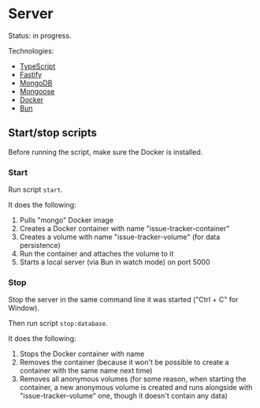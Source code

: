 # Server

Status: in progress.

Technologies:

* [TypeScript](https://www.typescriptlang.org)
* [Fastify](https://fastify.dev)
* [MongoDB](https://www.mongodb.com)
* [Mongoose](https://mongoosejs.com)
* [Docker](https://www.docker.com)
* [Bun](https://bun.sh)

## Start/stop scripts

Before running the script, make sure the Docker is installed.

### Start

Run script `start`.

It does the following:

1. Pulls "mongo" Docker image
2. Creates a Docker container with name "issue-tracker-container"
3. Creates a volume with name "issue-tracker-volume" (for data persistence)
4. Run the container and attaches the volume to it
5. Starts a local server (via Bun in watch mode) on port 5000

### Stop

Stop the server in the same command line it was started ("Ctrl + C" for Window).

Then run script `stop:database`.

It does the following:

1. Stops the Docker container with name
2. Removes the container (because it won't be possible to create a container with the same name next time)
3. Removes all anonymous volumes (for some reason, when starting the container, a new anonymous volume is created and runs alongside with "issue-tracker-volume" one, though it doesn't contain any data)
